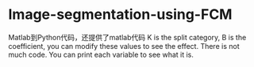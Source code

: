 # Image-segmentation-using-FCM
Matlab到Python代码，还提供了matlab代码
K is the split category, B is the coefficient, you can modify these values to see the effect.
There is not much code. You can print each variable to see what it is.
